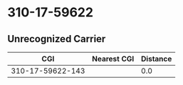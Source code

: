 # 310-17-59622
## Unrecognized Carrier


| CGI | Nearest CGI | Distance |
|-----|-------------|----------|
| 310-17-59622-143 |  | 0.0 |
